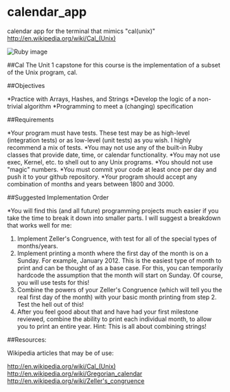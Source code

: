 # calendar_app
calendar app for the terminal that mimics "cal(unix)" http://en.wikipedia.org/wiki/Cal_(Unix)

![Ruby image](http://zohararad.github.io/presentations/falling-in-love-with-ruby/presentation/images/ruby.png)

##Cal
The Unit 1 capstone for this course is the implementation of a subset of the Unix program, cal.

##Objectives

*Practice with Arrays, Hashes, and Strings
*Develop the logic of a non-trivial algorithm
*Programming to meet a (changing) specification

##Requirements

*Your program must have tests. These test may be as high-level (integration tests) or as low-level (unit tests) as you wish. I highly recommend a mix of tests.
*You may not use any of the built-in Ruby classes that provide date, time, or calendar functionality.
*You may not use exec, Kernel, etc. to shell out to any Unix programs.
*You should not use "magic" numbers.
*You must commit your code at least once per day and push it to your github repository.
*Your program should accept any combination of months and years between 1800 and 3000.

##Suggested Implementation Order

*You will find this (and all future) programming projects much easier if you take the time to break it down into smaller parts. I will suggest a breakdown that works well for me:

1. Implement Zeller's Congruence, with test for all of the special types of months/years.
2. Implement printing a month where the first day of the month is on a Sunday. For example, January 2012. This is the easiest type of month to print and can be thought of as a base case. For this, you can temporarily hardcode the assumption that the month will start on Sunday. Of course, you will use tests for this!
3. Combine the powers of your Zeller's Congruence (which will tell you the real first day of the month) with your basic month printing from step 2. Test the hell out of this!
4. After you feel good about that and have had your first milestone reviewed, combine the ability to print each individual month, to allow you to print an entire year. Hint: This is all about combining strings!

##Resources:

Wikipedia articles that may be of use:

http://en.wikipedia.org/wiki/Cal_(Unix)
http://en.wikipedia.org/wiki/Gregorian_calendar
http://en.wikipedia.org/wiki/Zeller's_congruence